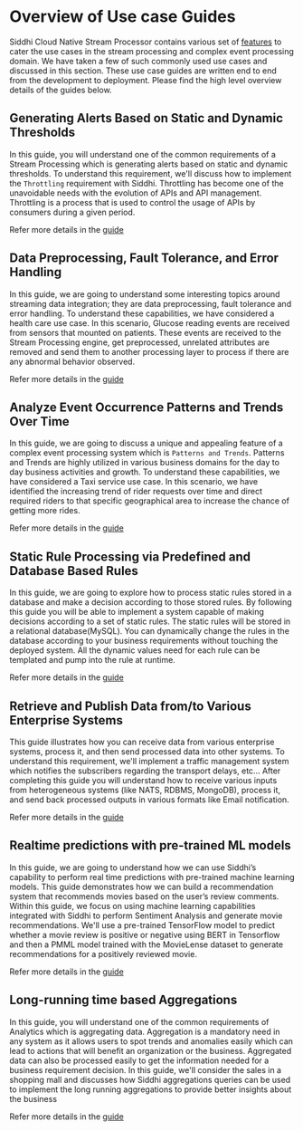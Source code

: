 # Overview of Use case Guides
Siddhi Cloud Native Stream Processor contains various set of [features](../features) to cater the use cases in the stream processing and complex event processing domain. We have taken a few of such commonly used use cases and discussed in this section. These use case guides are written end to end from the development to deployment. Please find the high level overview details of the guides below. 

## Generating Alerts Based on Static and Dynamic Thresholds
In this guide, you will understand one of the common requirements of a Stream Processing which is generating alerts based on static and dynamic thresholds. To understand this requirement, we'll discuss how to implement the `Throttling` requirement with Siddhi. Throttling has become one of the unavoidable needs with the evolution of APIs and API management. Throttling is a process that is used to control the usage of APIs by consumers during a given period.

Refer more details in the [guide](../alerts-for-thresholds/guide)

## Data Preprocessing, Fault Tolerance, and Error Handling
In this guide, we are going to understand some interesting topics around streaming data integration; they are data preprocessing, fault tolerance and error handling. To understand these capabilities, we have considered a health care use case. In this scenario, Glucose reading events are received from sensors that mounted on patients. These events are received to the Stream Processing engine, get preprocessed, unrelated attributes are removed and send them to another processing layer to process if there are any abnormal behavior observed.

Refer more details in the [guide](../fault-tolerance/guide)

## Analyze Event Occurrence Patterns and Trends Over Time
In this guide, we are going to discuss a unique and appealing feature of a complex event processing system which is `Patterns and Trends`. Patterns and Trends are highly utilized in various business domains for the day to day business activities and growth. To understand these capabilities, we have considered a Taxi service use case. In this scenario, we have identified the increasing trend of rider requests over time and direct required riders to that specific geographical area to increase the chance of getting more rides.

Refer more details in the [guide](../patterns-and-trends/guide)

## Static Rule Processing via Predefined and Database Based Rules
In this guide, we are going to explore how to process static rules stored in a database and make a decision according to those stored rules. By following this guide you will be able to implement a system capable of making decisions according to a set of static rules. The static rules will be stored in a relational database(MySQL). You can dynamically change the rules in the database according to your business requirements without touching the deployed system. All the dynamic values need for each rule can be templated and pump into the rule at runtime.

Refer more details in the [guide](../database-static-rule-processing/guide)

## Retrieve and Publish Data from/to Various Enterprise Systems
This guide illustrates how you can receive data from various enterprise systems, process it, and then send processed data into other systems. To understand this requirement, we'll implement a traffic management system which notifies the subscribers regarding the transport delays, etc... After completing this guide you will understand how to receive various inputs from heterogeneous systems (like NATS, RDBMS, MongoDB), process it, and send back processed outputs in various formats like Email notification.

Refer more details in the [guide](../integrate-various-enterprise-systems/guide)

## Realtime predictions with pre-trained ML models
In this guide, we are going to understand how we can use Siddhi’s capability to perform real time predictions with pre-trained machine learning models. This guide demonstrates how we can build a recommendation system that recommends movies based on the user’s review comments. Within this guide, we focus on using machine learning capabilities integrated with Siddhi to perform Sentiment Analysis and generate movie recommendations. We'll use a pre-trained TensorFlow model to predict whether a movie review is positive or negative using BERT in Tensorflow and then a PMML model trained with the MovieLense dataset to generate recommendations for a positively reviewed movie.

Refer more details in the [guide](../realtime-movie-recommendation/guide)

## Long-running time based Aggregations
In this guide, you will understand one of the common requirements of Analytics which is aggregating data. Aggregation is a mandatory need in any system as it allows users to spot trends and anomalies easily which can lead to actions that will benefit an organization or the business. Aggregated data can also be processed easily to get the information needed for a business requirement decision. In this guide, we'll consider the sales in a shopping mall and discusses how Siddhi aggregations queries can be used to implement the long running aggregations to provide better insights about the business

Refer more details in the [guide](../long-term-aggregation/guide)